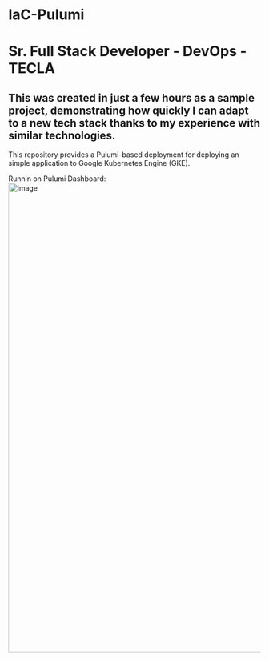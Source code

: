 # IaC-Pulumi
# Sr. Full Stack Developer - DevOps - TECLA
## This was created in just a few hours as a sample project, demonstrating how quickly I can adapt to a new tech stack thanks to my experience with similar technologies.
This repository provides a Pulumi-based deployment for deploying an simple application to Google Kubernetes Engine (GKE).

Runnin on Pulumi Dashboard:
<img width="938" alt="image" src="https://github.com/user-attachments/assets/94159991-02f2-400f-bb09-930110ac18ee">

